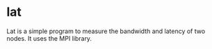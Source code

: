 # lat
Lat is a simple program to measure the bandwidth and latency of two nodes. It uses the MPI library.

